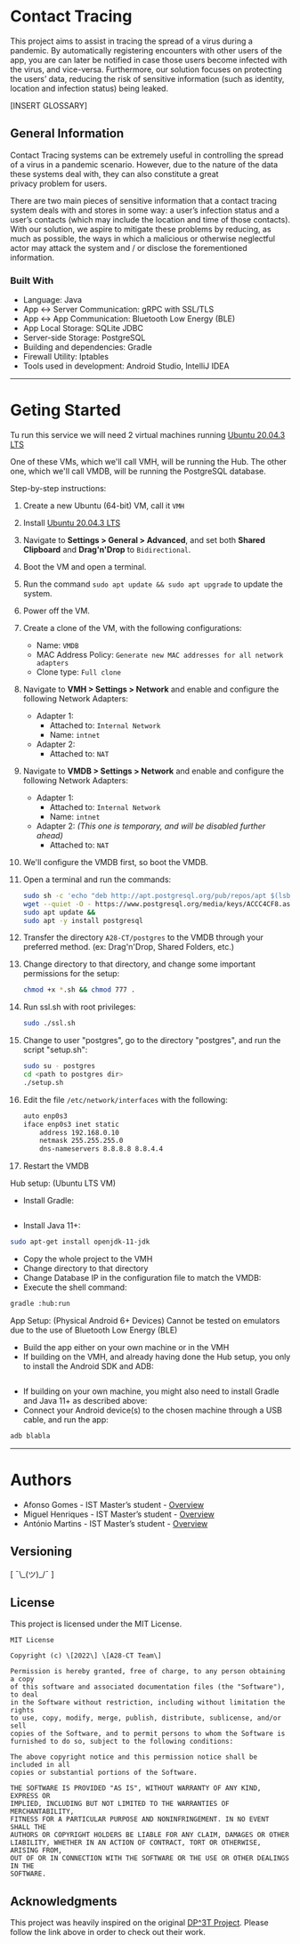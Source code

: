 # Contact Tracing 

This project aims to assist in tracing the spread of a virus during a pandemic. By automatically registering encounters with other users of the app, you are can later be notified in case those users become infected with the virus, and vice-versa. Furthermore, our solution focuses on protecting the users’ data, reducing the risk of sensitive information (such as identity, location and infection status) being leaked. 

\[INSERT GLOSSARY\]

## General Information

Contact Tracing systems can be extremely useful in controlling the spread of a virus in a pandemic scenario. However, due to the nature of the data these systems deal with, they can also constitute a great  
privacy problem for users. 

There are two main pieces of sensitive information that a contact tracing system deals with and stores in some way: a user’s infection status and a user’s contacts (which may include the location and time of those contacts). With our solution, we aspire to mitigate these problems by reducing, as much as possible, the ways in which a malicious or otherwise neglectful actor may attack the system and / or disclose the forementioned information.  

### Built With

* Language: Java
* App ↔ Server Communication: gRPC with SSL/TLS  
* App ↔ App Communication: Bluetooth Low Energy (BLE)
* App Local Storage: SQLite JDBC
* Server-side Storage: PostgreSQL  
* Building and dependencies: Gradle
* Firewall Utility: Iptables
* Tools used in development: Android Studio, IntelliJ IDEA  

---

# Geting Started

Tu run this service we will need 2 virtual machines running [Ubuntu 20.04.3 LTS](https://ubuntu.com/download/desktop)

One of these VMs, which we'll call VMH, will be running the Hub.
The other one, which we'll call VMDB, will be running the PostgreSQL database.

Step-by-step instructions:

1. Create a new Ubuntu (64-bit) VM, call it `VMH`
2. Install [Ubuntu 20.04.3 LTS](https://ubuntu.com/download/desktop)
3. Navigate to **Settings > General > Advanced**, and set both **Shared Clipboard** and **Drag'n'Drop** to `Bidirectional`.
4. Boot the VM and open a terminal.
5. Run the command `sudo apt update && sudo apt upgrade` to update the system.
6. Power off the VM.
7. Create a clone of the VM, with the following configurations:
    * Name: `VMDB`
    * MAC Address Policy: `Generate new MAC addresses for all network adapters`
    * Clone type: `Full clone`
8. Navigate to **VMH > Settings > Network** and enable and configure the following Network Adapters:
    * Adapter 1:
        * Attached to: `Internal Network`
        * Name: `intnet`
    * Adapter 2:
        * Attached to: `NAT`

9. Navigate to **VMDB > Settings > Network** and enable and configure the following Network Adapters:
    * Adapter 1:
        * Attached to: `Internal Network`
        * Name: `intnet`
    * Adapter 2: *(This one is temporary, and will be disabled further ahead)*
        * Attached to: `NAT`
10. We'll configure the VMDB first, so boot the VMDB.
11. Open a terminal and run the commands:

    ```sh
    sudo sh -c 'echo "deb http://apt.postgresql.org/pub/repos/apt $(lsb_release -cs)-pgdg main" > /etc/apt/sources.list.d/pgdg.list' &&
    wget --quiet -O - https://www.postgresql.org/media/keys/ACCC4CF8.asc | sudo apt-key add - &&
    sudo apt update &&
    sudo apt -y install postgresql
    ```

12. Transfer the directory `A28-CT/postgres` to the VMDB through your preferred method. (ex: Drag'n'Drop, Shared Folders, etc.)
13. Change directory to that directory, and change some important permissions for the setup:

    ```sh
    chmod +x *.sh && chmod 777 .
    ```

14. Run ssl.sh with root privileges:

    ```sh
    sudo ./ssl.sh
    ```

15. Change to user "postgres", go to the directory "postgres", and run the script "setup.sh":

    ```sh
    sudo su - postgres
    cd <path to postgres dir>
    ./setup.sh
    ```

16. Edit the file `/etc/network/interfaces` with the following:

    ```sh
    auto enp0s3
    iface enp0s3 inet static
        address 192.168.0.10
        netmask 255.255.255.0
        dns-nameservers 8.8.8.8 8.8.4.4
    ```

17. Restart the VMDB



Hub setup: (Ubuntu LTS VM)
* Install Gradle:
```sh

```
* Install Java 11+:
```sh
sudo apt-get install openjdk-11-jdk
```
* Copy the whole project to the VMH
* Change directory to that directory
* Change Database IP in the configuration file to match the VMDB:
* Execute the shell command:
```sh
gradle :hub:run
```

App Setup: (Physical Android 6+ Devices) Cannot be tested on emulators due to the use of Bluetooth Low Energy (BLE)
* Build the app either on your own machine or in the VMH
* If building on the VMH, and already having done the Hub setup, you only to install the Android SDK and ADB:
```sh

```
* If building on your own machine, you might also need to install Gradle and Java 11+ as described above:
* Connect your Android device(s) to the chosen machine through a USB cable, and run the app:
```sh
adb blabla
```

---

  
# Authors

* Afonso Gomes - IST Master’s student - [Overview](https://github.com/AfonsoG6)
* Miguel Henriques - IST Master’s student - [Overview](https://github.com/miguelchenriques)
* António Martins - IST Master’s student - [Overview](https://github.com/AL-CT)

## Versioning

\[ ¯\\\_(ツ)\_/¯ \]

## License

This project is licensed under the MIT License.  

    MIT License  
      
    Copyright (c) \[2022\] \[A28-CT Team\]  
      
    Permission is hereby granted, free of charge, to any person obtaining a copy  
    of this software and associated documentation files (the "Software"), to deal  
    in the Software without restriction, including without limitation the rights  
    to use, copy, modify, merge, publish, distribute, sublicense, and/or sell  
    copies of the Software, and to permit persons to whom the Software is  
    furnished to do so, subject to the following conditions:  
      
    The above copyright notice and this permission notice shall be included in all  
    copies or substantial portions of the Software.  
      
    THE SOFTWARE IS PROVIDED "AS IS", WITHOUT WARRANTY OF ANY KIND, EXPRESS OR  
    IMPLIED, INCLUDING BUT NOT LIMITED TO THE WARRANTIES OF MERCHANTABILITY,  
    FITNESS FOR A PARTICULAR PURPOSE AND NONINFRINGEMENT. IN NO EVENT SHALL THE  
    AUTHORS OR COPYRIGHT HOLDERS BE LIABLE FOR ANY CLAIM, DAMAGES OR OTHER  
    LIABILITY, WHETHER IN AN ACTION OF CONTRACT, TORT OR OTHERWISE, ARISING FROM,  
    OUT OF OR IN CONNECTION WITH THE SOFTWARE OR THE USE OR OTHER DEALINGS IN THE  
    SOFTWARE.

##  Acknowledgments

This project was heavily inspired on the original [DP^3T Project](https://github.com/DP-3T/documents). 
Please follow the link above in order to check out their work. 

  
  
  
  
